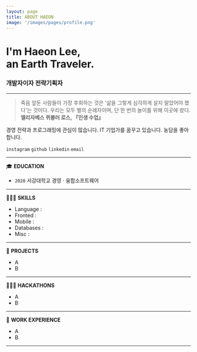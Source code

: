 ```yaml
---
layout: page
title: ABOUT HAEON
image: '/images/pages/profile.png'
---
```


# I'm Haeon Lee, <br/> an Earth Traveler.
### 개발자이자 전략기획자

---

> 죽음 앞둔 사람들이 가장 후회하는 것은 '삶을 그렇게 심각하게 살지 말았어야 했다'는 것이다.
우리는 모두 별의 순례자이며, 단 한 번의 놀이를 위해 이곳에 왔다. <br/> 
**엘리자베스 퀴블러 로스, 『인생 수업』**

경영 전략과 프로그래밍에 관심이 많습니다. IT 기업가를 꿈꾸고 있습니다. 농담을 좋아합니다. 

`instagram` `github` `linkedin` `email`

---

🎓 **EDUCATION** 
- `2020` 서강대학교 경영 · 융합소프트웨어

---

👩🏻‍💻 **SKILLS** 
- Language :
- Fronted :
- Mobile :
- Databases :
- Misc :

---

📑 **PROJECTS** 
- A
- B

---

🏃🏻‍♀️ **HACKATHONS** 
- A
- B

---

🏢 **WORK EXPERIENCE** 
- A
- B

---